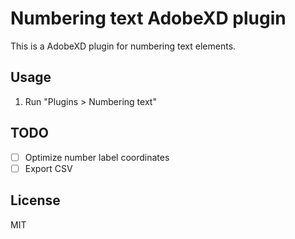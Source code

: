 # Numbering text AdobeXD plugin

This is a AdobeXD plugin for numbering text elements.

## Usage

1. Run "Plugins > Numbering text"

## TODO

- [ ] Optimize number label coordinates
- [ ] Export CSV

## License

MIT
